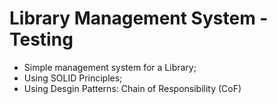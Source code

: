 # Library Management System - Testing

- Simple management system for a Library;
- Using SOLID Principles;
- Using Desgin Patterns: Chain of Responsibility (CoF)
